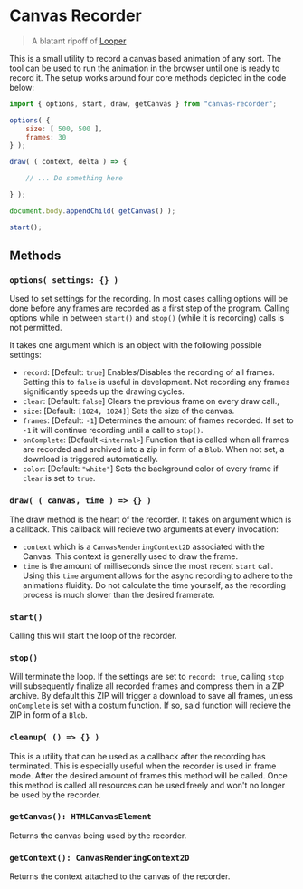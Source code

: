 # Canvas Recorder

> A blatant ripoff of [Looper](https://github.com/spite/looper)

This is a small utility to record a canvas based animation of any sort. The tool can be used to
run the animation in the browser until one is ready to record it. The setup works around four
core methods depicted in the code below:

```js
import { options, start, draw, getCanvas } from "canvas-recorder";

options( {
    size: [ 500, 500 ],
    frames: 30
} );

draw( ( context, delta ) => {

    // ... Do something here

} );

document.body.appendChild( getCanvas() );

start();
```

## Methods

### `options( settings: {} )`
Used to set settings for the recording. In most cases calling options will be done before any frames are recorded as a
first step of the program. Calling options while in between `start()` and `stop()` (while it is recording) calls is not
permitted.

It takes one argument which is an object with the following possible settings:

- `record`: [Default: `true`] Enables/Disables the recording of all frames. Setting this to `false` is useful in
                              development. Not recording any frames significantly speeds up the drawing cycles.
- `clear`: [Default: `false`] Clears the previous frame on every draw call.,
- `size`: [Default: `[1024, 1024]`] Sets the size of the canvas.
- `frames`: [Default: `-1`] Determines the amount of frames recorded. If set to `-1` it will continue recording until
                            a call to `stop()`.
- `onComplete`: [Default `<internal>`] Function that is called when all frames are recorded and archived into a zip in
                                       form of a `Blob`. When not set, a download is triggered automatically.
- `color`: [Default: `"white"`] Sets the background color of every frame if `clear` is set to `true`.

### `draw( ( canvas, time ) => {} )`
The draw method is the heart of the recorder. It takes on argument which is a callback. This callback will recieve two
arguments at every invocation:
- `context` which is a `CanvasRenderingContext2D` associated with the Canvas. This context is generally used to draw
  the frame.
- `time` is the amount of milliseconds since the most recent `start` call. Using this `time` argument allows for the
async recording to adhere to the animations fluidity. Do not calculate the time yourself, as the recording process is
much slower than the desired framerate.

### `start()`
Calling this will start the loop of the recorder.

### `stop()`
Will terminate the loop. If the settings are set to `record: true`, calling `stop` will subsequently finalize all
recorded frames and compress them in a ZIP archive. By default this ZIP will trigger a download to save all frames,
unless `onComplete` is set with a costum function. If so, said function will recieve the ZIP in form of a `Blob`.

### `cleanup( () => {} )`
This is a utility that can be used as a callback after the recording has terminated. This is especially useful when the
recorder is used in frame mode. After the desired amount of frames this method will be called. Once this method is
called all resources can be used freely and won't no longer be used by the recorder.

### `getCanvas(): HTMLCanvasElement`
Returns the canvas being used by the recorder.

### `getContext(): CanvasRenderingContext2D`
Returns the context attached to the canvas of the recorder.
